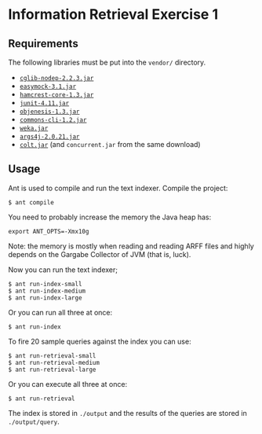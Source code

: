 Information Retrieval Exercise 1
================================

Requirements
------------

The following libraries must be put into the `vendor/` directory.

- [`cglib-nodep-2.2.3.jar`](http://sourceforge.net/projects/cglib/files/cglib2/2.2.3/cglib-nodep-2.2.3.jar/download)
- [`easymock-3.1.jar`](http://sourceforge.net/projects/easymock/files/EasyMock/3.1/easymock-3.1.zip/download)
- [`hamcrest-core-1.3.jar`](http://search.maven.org/remotecontent?filepath=org/hamcrest/hamcrest-core/1.3/hamcrest-core-1.3.jar)
- [`junit-4.11.jar`](http://search.maven.org/remotecontent?filepath=junit/junit/4.11/junit-4.11.jar)
- [`objenesis-1.3.jar`](http://objenesis.googlecode.com/files/objenesis-1.3-bin.zip)
- [`commons-cli-1.2.jar`](http://tweedo.com/mirror/apache//commons/cli/binaries/commons-cli-1.2-bin.zip)
- [`weka.jar`](http://sourceforge.net/projects/weka/files/latest/download)
- [`args4j-2.0.21.jar`](http://maven.jenkins-ci.org/content/repositories/releases/args4j/args4j/2.0.21/args4j-2.0.21.jar)
- [`colt.jar`](http://acs.lbl.gov/software/colt/colt-download/releases/colt-1.2.0.zip) (and `concurrent.jar` from the same download)


Usage
-----

Ant is used to compile and run the text indexer. Compile the project:

    $ ant compile

You need to probably increase the memory the Java heap has:

    export ANT_OPTS=-Xmx10g

Note: the memory is mostly when reading and reading ARFF files and highly depends on the Gargabe Collector of JVM (that is, luck).

Now you can run the text indexer;

    $ ant run-index-small
    $ ant run-index-medium
    $ ant run-index-large

Or you can run all three at once:

    $ ant run-index

To fire 20 sample queries against the index you can use:

    $ ant run-retrieval-small
    $ ant run-retrieval-medium
    $ ant run-retrieval-large

Or you can execute all three at once:

    $ ant run-retrieval

The index is stored in `./output` and the results of the queries are stored in `./output/query`.

